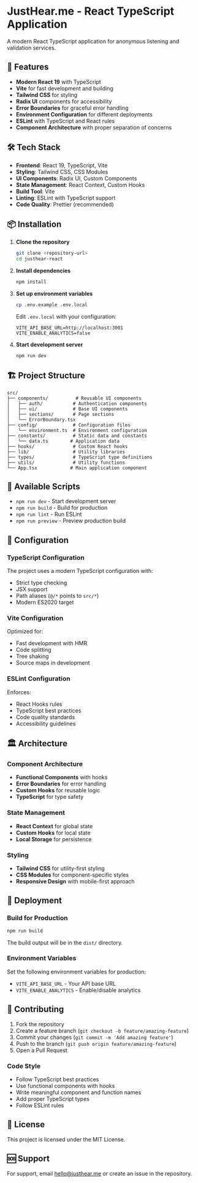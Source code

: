 # JustHear.me - React TypeScript Application

A modern React TypeScript application for anonymous listening and validation services.

## 🚀 Features

- **Modern React 19** with TypeScript
- **Vite** for fast development and building
- **Tailwind CSS** for styling
- **Radix UI** components for accessibility
- **Error Boundaries** for graceful error handling
- **Environment Configuration** for different deployments
- **ESLint** with TypeScript and React rules
- **Component Architecture** with proper separation of concerns

## 🛠️ Tech Stack

- **Frontend**: React 19, TypeScript, Vite
- **Styling**: Tailwind CSS, CSS Modules
- **UI Components**: Radix UI, Custom Components
- **State Management**: React Context, Custom Hooks
- **Build Tool**: Vite
- **Linting**: ESLint with TypeScript support
- **Code Quality**: Prettier (recommended)

## 📦 Installation

1. **Clone the repository**
   ```bash
   git clone <repository-url>
   cd justhear-react
   ```

2. **Install dependencies**
   ```bash
   npm install
   ```

3. **Set up environment variables**
   ```bash
   cp .env.example .env.local
   ```
   
   Edit `.env.local` with your configuration:
   ```env
   VITE_API_BASE_URL=http://localhost:3001
   VITE_ENABLE_ANALYTICS=false
   ```

4. **Start development server**
   ```bash
   npm run dev
   ```

## 🏗️ Project Structure

```
src/
├── components/          # Reusable UI components
│   ├── auth/           # Authentication components
│   ├── ui/             # Base UI components
│   ├── sections/       # Page sections
│   └── ErrorBoundary.tsx
├── config/             # Configuration files
│   └── environment.ts  # Environment configuration
├── constants/          # Static data and constants
│   └── data.ts        # Application data
├── hooks/              # Custom React hooks
├── lib/                # Utility libraries
├── types/              # TypeScript type definitions
├── utils/              # Utility functions
└── App.tsx            # Main application component
```

## 🎯 Available Scripts

- `npm run dev` - Start development server
- `npm run build` - Build for production
- `npm run lint` - Run ESLint
- `npm run preview` - Preview production build

## 🔧 Configuration

### TypeScript Configuration

The project uses a modern TypeScript configuration with:
- Strict type checking
- JSX support
- Path aliases (`@/*` points to `src/*`)
- Modern ES2020 target

### Vite Configuration

Optimized for:
- Fast development with HMR
- Code splitting
- Tree shaking
- Source maps in development

### ESLint Configuration

Enforces:
- React Hooks rules
- TypeScript best practices
- Code quality standards
- Accessibility guidelines

## 🏛️ Architecture

### Component Architecture

- **Functional Components** with hooks
- **Error Boundaries** for error handling
- **Custom Hooks** for reusable logic
- **TypeScript** for type safety

### State Management

- **React Context** for global state
- **Custom Hooks** for local state
- **Local Storage** for persistence

### Styling

- **Tailwind CSS** for utility-first styling
- **CSS Modules** for component-specific styles
- **Responsive Design** with mobile-first approach

## 🚀 Deployment

### Build for Production

```bash
npm run build
```

The build output will be in the `dist/` directory.

### Environment Variables

Set the following environment variables for production:

- `VITE_API_BASE_URL` - Your API base URL
- `VITE_ENABLE_ANALYTICS` - Enable/disable analytics

## 🤝 Contributing

1. Fork the repository
2. Create a feature branch (`git checkout -b feature/amazing-feature`)
3. Commit your changes (`git commit -m 'Add amazing feature'`)
4. Push to the branch (`git push origin feature/amazing-feature`)
5. Open a Pull Request

### Code Style

- Follow TypeScript best practices
- Use functional components with hooks
- Write meaningful component and function names
- Add proper TypeScript types
- Follow ESLint rules

## 📝 License

This project is licensed under the MIT License.

## 🆘 Support

For support, email hello@justhear.me or create an issue in the repository.
